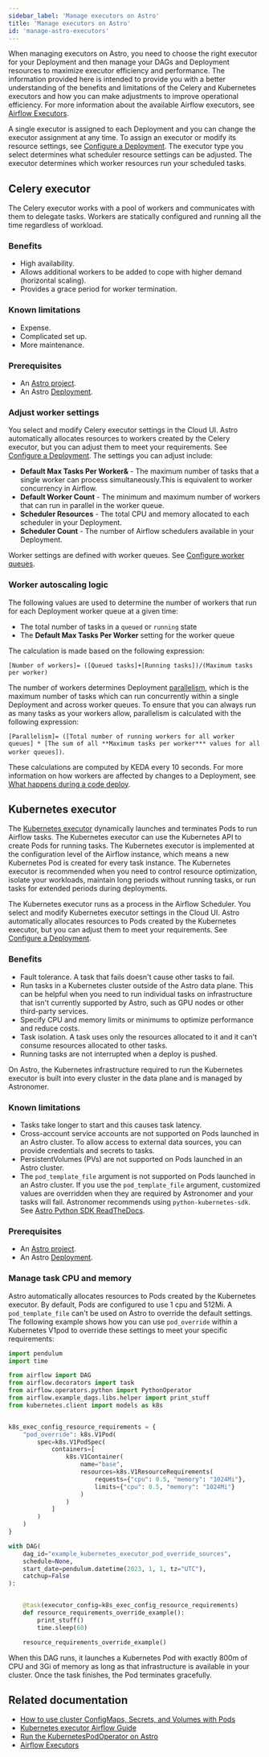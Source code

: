 ```yaml
---
sidebar_label: 'Manage executors on Astro'
title: 'Manage executors on Astro'
id: 'manage-astro-executors'
---
```


<head>
  <meta name="description" content="Learn how to select and manage Astro executors." />
  <meta name="og:description" content="Learn how to select and manage Astro executors." />
</head>

When managing executors on Astro, you need to choose the right executor for your Deployment and then manage your DAGs and Deployment resources to maximize executor efficiency and performance. The information provided here is intended to provide you with a better understanding of the benefits and limitations of the Celery and Kubernetes executors and how you can make adjustments to improve operational efficiency. For more information about the available Airflow executors, see [Airflow Executors](https://docs.astronomer.io/learn/airflow-executors-explained).


A single executor is assigned to each Deployment and you can change the executor assignment at any time. To assign an executor or modify its resource settings, see [Configure a Deployment](configure-deployment-resources.md). The executor type you select determines what scheduler resource settings can be adjusted. The executor determines which worker resources run your scheduled tasks.

## Celery executor

The Celery executor works with a pool of workers and communicates with them to delegate tasks. Workers are statically configured and running all the time regardless of workload. 

### Benefits

- High availability.
- Allows additional workers to be added to cope with higher demand (horizontal scaling).
- Provides a grace period for worker termination.

### Known limitations

- Expense.
- Complicated set up.
- More maintenance.

### Prerequisites

- An [Astro project](create-project.md).
- An Astro [Deployment](create-deployment.md).

### Adjust worker settings

You select and modify Celery executor settings in the Cloud UI. Astro automatically allocates resources to workers created by the Celery executor, but you can adjust them to meet your requirements. See [Configure a Deployment](configure-deployment-resources.md). The settings you can adjust include:

- **Default Max Tasks Per Worker&** - The maximum number of tasks that a single worker can process simultaneously.This is equivalent to worker concurrency in Airflow.
- **Default Worker Count** - The minimum and maximum number of workers that can run in parallel in the worker queue. 
- **Scheduler Resources** - The total CPU and memory allocated to each scheduler in your Deployment.
- **Scheduler Count** - The number of Airflow schedulers available in your Deployment.

Worker settings are defined with worker queues. See [Configure worker queues](configure-worker-queues.md).

### Worker autoscaling logic

The following values are used to determine the number of workers that run for each Deployment worker queue at a given time:

- The total number of tasks in a `queued` or `running` state
- The **Default Max Tasks Per Worker** setting for the worker queue

The calculation is made based on the following expression:

`[Number of workers]= ([Queued tasks]+[Running tasks])/(Maximum tasks per worker)`

The number of workers determines Deployment [parallelism](https://airflow.apache.org/docs/apache-airflow/stable/configurations-ref.html#parallelism), which is the maximum number of tasks which can run concurrently within a single Deployment and across worker queues. To ensure that you can always run as many tasks as your workers allow, parallelism is calculated with the following expression:

`[Parallelism]= ([Total number of running workers for all worker queues] * [The sum of all **Maximum tasks per worker*** values for all worker queues])`.

These calculations are computed by KEDA every 10 seconds. For more information on how workers are affected by changes to a Deployment, see [What happens during a code deploy](deploy-code.md#what-happens-during-a-code-deploy).

## Kubernetes executor

The [Kubernetes executor](https://airflow.apache.org/docs/apache-airflow/stable/core-concepts/executor/kubernetes.html) dynamically launches and terminates Pods to run Airflow tasks. The Kubernetes executor can use the Kubernetes API to create Pods for running tasks. The Kubernetes executor is implemented at the configuration level of the Airflow instance, which means a new Kubernetes Pod is created for every task instance. The Kubernetes executor is recommended when you need to control resource optimization, isolate your workloads, maintain long periods without running tasks, or run tasks for extended periods during deployments.

The Kubernetes executor runs as a process in the Airflow Scheduler. You select and modify Kubernetes executor settings in the Cloud UI. Astro automatically allocates resources to Pods created by the Kubernetes executor, but you can adjust them to meet your requirements. See [Configure a Deployment](configure-deployment-resources.md).

### Benefits

- Fault tolerance.  A task that fails doesn't cause other tasks to fail.
- Run tasks in a Kubernetes cluster outside of the Astro data plane. This can be helpful when you need to run individual tasks on infrastructure that isn't currently supported by Astro, such as GPU nodes or other third-party services.
- Specify CPU and memory limits or minimums to optimize performance and reduce costs.
- Task isolation. A task uses only the resources allocated to it and it can't consume resources allocated to other tasks. 
- Running tasks are not interrupted when a deploy is pushed.

On Astro, the Kubernetes infrastructure required to run the Kubernetes executor is built into every cluster in the data plane and is managed by Astronomer.

### Known limitations

- Tasks take longer to start and this causes task latency.
- Cross-account service accounts are not supported on Pods launched in an Astro cluster. To allow access to external data sources, you can provide credentials and secrets to tasks.
- PersistentVolumes (PVs) are not supported on Pods launched in an Astro cluster.
- The `pod_template_file` argument is not supported on Pods launched in an Astro cluster. If you use the `pod_template_file` argument, customized values are overridden when they are required by Astronomer and your tasks will fail. Astronomer recommends using `python-kubernetes-sdk`. See [Astro Python SDK ReadTheDocs](https://astro-sdk-python.readthedocs.io/en/stable/).

### Prerequisites

- An [Astro project](create-project.md).
- An Astro [Deployment](create-deployment.md).

### Manage task CPU and memory

Astro automatically allocates resources to Pods created by the Kubernetes executor. By default, Pods are configured to use 1 cpu and 512Mi.  A `pod_template_file` can't be used on Astro to override the default settings. The following example shows how you can use `pod_override` within a Kubernetes V1pod to override these settings to meet your specific requirements:

```python {20}
import pendulum
import time

from airflow import DAG
from airflow.decorators import task
from airflow.operators.python import PythonOperator
from airflow.example_dags.libs.helper import print_stuff
from kubernetes.client import models as k8s


k8s_exec_config_resource_requirements = {
    "pod_override": k8s.V1Pod(
        spec=k8s.V1PodSpec(
            containers=[
                k8s.V1Container(
                    name="base",
                    resources=k8s.V1ResourceRequirements(
                        requests={"cpu": 0.5, "memory": "1024Mi"},
                        limits={"cpu": 0.5, "memory": "1024Mi"}
                    )
                )
            ]
        )
    )
}

with DAG(
    dag_id="example_kubernetes_executor_pod_override_sources",
    schedule=None,
    start_date=pendulum.datetime(2023, 1, 1, tz="UTC"),
    catchup=False
):


    @task(executor_config=k8s_exec_config_resource_requirements)
    def resource_requirements_override_example():
        print_stuff()
        time.sleep(60)

    resource_requirements_override_example()
```

When this DAG runs, it launches a Kubernetes Pod with exactly 800m of CPU and 3Gi of memory as long as that infrastructure is available in your cluster. Once the task finishes, the Pod terminates gracefully.

## Related documentation

- [How to use cluster ConfigMaps, Secrets, and Volumes with Pods](https://airflow.apache.org/docs/apache-airflow-providers-cncf-kubernetes/stable/operators.html#how-to-use-cluster-configmaps-secrets-and-volumes-with-pod)
- [Kubernetes executor Airflow Guide](https://airflow.apache.org/docs/apache-airflow/2.1.2/executor/kubernetes.html)
- [Run the KubernetesPodOperator on Astro](kubernetespodoperator.md)
- [Airflow Executors](https://docs.astronomer.io/learn/airflow-executors-explained)

